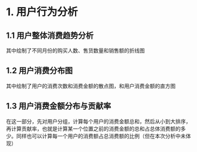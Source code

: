 # 1. 用户行为分析
## 1.1 用户整体消费趋势分析
其中绘制了不同月份的购买人数、售货数量和销售额的折线图
## 1.2 用户消费分布图
其中绘制了用户的消费次数和消费金额的散点图，和用户消费金额的直方图
## 1.3 用户消费金额分布与贡献率
在这一部分，先对用户分组，计算每个用户的消费金额总和，然后从小到大排序，再计算贡献率，也就是计算某一个位置之前的消费金额的总和占总体消费额的多少。同样也可以计算每一个用户的消费额占总消费额的比例（但在本次分析中未体现）
